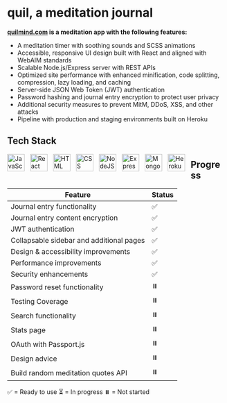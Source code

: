 # quil, a meditation journal


**<a href="https://www.quilmind.com">quilmind.com</a> is a meditation app with the following features:**

* A meditation timer with soothing sounds and SCSS animations
* Accessible, responsive UI design built with React and aligned with  WebAIM standards 
* Scalable Node.js/Express server with REST APIs
* Optimized site performance with enhanced minification, code splitting, compression, lazy loading, and caching 
* Server-side JSON Web Token (JWT) authentication 
* Password hashing and journal entry encryption to protect user privacy
* Additional security measures to prevent MitM, DDoS, XSS, and other attacks
* Pipeline with production and staging environments built on Heroku

## Tech Stack

<div>
    <img align="left" alt="JavaScript" width="40px" style="padding-right:10px;" src="https://cdn.jsdelivr.net/gh/devicons/devicon/icons/javascript/javascript-plain.svg" />
    <img align="left" alt="React" width="40px" style="padding-right:10px;" src="https://cdn.jsdelivr.net/gh/devicons/devicon/icons/react/react-original.svg" />
    <img align="left" alt="HTML" width="40px" style="padding-right:10px;" src="https://cdn.jsdelivr.net/gh/devicons/devicon/icons/html5/html5-plain.svg" />
    <img align="left" alt="CSS" width="40px" style="padding-right:10px;" src="https://cdn.jsdelivr.net/gh/devicons/devicon/icons/css3/css3-plain.svg" />
    <img align="left" alt="NodeJS" width="40px" style="padding-right:10px;" src="https://cdn.jsdelivr.net/gh/devicons/devicon/icons/nodejs/nodejs-original.svg" />
    <img align="left" alt="Express" width="40px" style="padding-right:10px;" src="https://cdn.jsdelivr.net/gh/devicons/devicon/icons/express/express-original.svg" />
    <img align="left" alt="MongoDB" width="40px" style="padding-right:10px;" src="https://cdn.jsdelivr.net/gh/devicons/devicon/icons/mongodb/mongodb-original.svg" />
    <img align="left" alt="Heroku" width="40px" style="padding-right:10px;" src="https://cdn.jsdelivr.net/gh/devicons/devicon/icons/heroku/heroku-plain-wordmark.svg" />
</div>

## Progress

| Feature                                  | Status |
| ---------------------------------------- | ------ |
| Journal entry functionality              | ✅     |
| Journal entry content encryption         | ✅     |
| JWT authentication                       | ✅     |
| Collapsable sidebar and additional pages | ✅     |
| Design & accessibility improvements      | ✅     |
| Performance improvements                 | ✅     |
| Security enhancements                    | ✅     |
| Password reset functionality             | ⏸️     |
| Testing Coverage                         | ⏸️     |
| Search functionality                     | ⏸️     |
| Stats page                               | ⏸️     |
| OAuth with Passport.js                   | ⏸️     |
| Design advice                            | ⏸️     |
| Build random meditation quotes API       | ⏸️     |

✅ = Ready to use
⏳ = In progress
⏸️ = Not started
